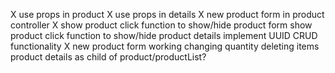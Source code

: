 X use props in product
X use props in details
X new product form in product controller
X show product click function to show/hide product form
  show product click function to show/hide product details
  implement UUID
  CRUD functionality
X   new product form working
    changing quantity
    deleting items
  product details as child of product/productList?
